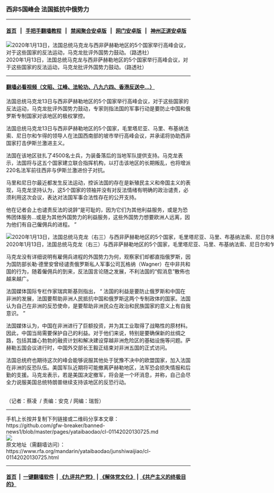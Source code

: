 ### 西非5国峰会 法国抵抗中俄势力
------------------------

#### [首页](https://github.com/gfw-breaker/banned-news1/blob/master/README.md) &nbsp;&nbsp;|&nbsp;&nbsp; [手把手翻墙教程](https://github.com/gfw-breaker/guides/wiki) &nbsp;&nbsp;|&nbsp;&nbsp; [禁闻聚合安卓版](https://github.com/gfw-breaker/bn-android) &nbsp;&nbsp;|&nbsp;&nbsp; [网门安卓版](https://github.com/oGate2/oGate) &nbsp;&nbsp;|&nbsp;&nbsp; [神州正道安卓版](https://github.com/SzzdOgate/update) 



<div id="headerimg">
 <img alt="2020年1月13日，法国总统马克龙与西非萨赫勒地区的5个国家举行高峰会议，对于这些国家的反法运动，马克龙批评外国势力鼓动。（路透社）" src="https://www.rfa.org/mandarin/yataibaodao/junshiwaijiao/cl-01142020130725.html/2020-01-13T212143Z_97526417_RC29FE9ZTG0R_RTRMADP_3_FRANCE-SAHEL.JPG/@@images/bb9e5316-1270-409b-9b7c-a5beab47d4b5.jpeg" title="2020年1月13日，法国总统马克龙与西非萨赫勒地区的5个国家举行高峰会议，对于这些国家的反法运动，马克龙批评外国势力鼓动。（路透社）"/>
 <div id="headerimgcontents">
  <div id="headerimgcaption">
   <span>
    2020年1月13日，法国总统马克龙与西非萨赫勒地区的5个国家举行高峰会议，对于这些国家的反法运动，马克龙批评外国势力鼓动。（路透社）
   </span>
   <!-- zoomattribute -->
  </div>
  <!-- headerimgcaption -->
 </div>
 <!-- headerimagecontents -->
</div>

<hr/>


#### [翻墙必看视频（文昭、江峰、法轮功、八九六四、香港反送中...）](http://167.172.214.107/home.html)

<div id="storytext">
 <div>
  <div class="slot_header">
  </div>
 </div>
 <p>
 </p>
 <p>
  法国总统马克龙13日与西非萨赫勒地区的5个国家举行高峰会议，对于这些国家的反法运动，马克龙批评外国势力鼓动，专家则指法国的军事行动是要防止中国和俄罗斯专制国家对该地区的极权掌控。
 </p>
 <p>
  法国总统马克龙13日与西非萨赫勒地区的5个国家，毛里塔尼亚、马里、布基纳法索、尼日尔和乍得的领导人在法国西南部的坡市举行高峰会议，并承诺将协助西非国家打击伊斯兰激进主义。
 </p>
 <p>
 </p>
 <p>
 </p>
 <p>
  法国在该地区驻扎了4500名士兵，为装备落后的当地军队提供支持。马克龙表示，法国将与这五个国家建立联合指挥机构，以打击该地区的长期叛乱，也将增派220名法军前往西非与伊斯兰激进份子对抗。
 </p>
 <p>
  马里和尼日尔最近都发生反法运动，控诉法国的存在是新殖民主义和帝国主义的表现，马克龙坚持认为，这5个国家的领袖并没有对反法情绪有明确的政治谴责，必须利用这次会议，表达对法国军事合法性存在的公开支持。
 </p>
 <p>
  他在记者会上也谴责反法的说辞“是可耻的，因为它们为其他利益服务，或是为恐怖团体服务...或是为其他外国势力的利益服务，这些外国势力想要欧洲人远离，因为他们有自己僱佣兵的进程。 ”
 </p>
 <p>
 </p>
 <p>
  <div class="image-inline captioned" style="width:1500px;">
   <div style="width:1500px;">
    <img alt="2020年1月13日，法国总统马克龙（右三）与西非萨赫勒地区的5个国家，毛里塔尼亚、马里、布基纳法索、尼日尔和乍得的领导人在法国西南部的坡市举行高峰会议。（路透社）" src="https://www.rfa.org/mandarin/yataibaodao/junshiwaijiao/cl-01142020130725.html/2020-01-13T201749Z_1934499734_RC28FE9D5K7V_RTRMADP_3_FRANCE-SAHEL.JPG" title="2020年1月13日，法国总统马克龙（右三）与西非萨赫勒地区的5个国家，毛里塔尼亚、马里、布基纳法索、尼日尔和乍得的领导人在法国西南部的坡市举行高峰会议。（路透社）"/>
   </div>
   <div class="image-caption">
    <span style="width:1500px;">
     2020年1月13日，法国总统马克龙（右三）与西非萨赫勒地区的5个国家，毛里塔尼亚、马里、布基纳法索、尼日尔和乍得的领导人在法国西南部的坡市举行高峰会议。（路透社）
    </span>
    <span class="copyright">
    </span>
   </div>
  </div>
 </p>
 <p>
  马克龙没有详细说明有雇佣兵进程的外国势力为何，观察家们却都直指俄罗斯，因为国防部长勒·德里安曾经谴责俄罗斯私人军事公司瓦格纳（Wagner）在中非共和国的行为，随着僱佣兵的到来，反法国言论随之发展，不利法国的“假消息”散佈也越来越广。
 </p>
 <p>
  法国媒体国际专栏作家瑞宾斯基则指出， “ 法国的利益是要防止俄罗斯和中国在非洲的发展，法国要帮助非洲人民抵抗中国和俄罗斯这两个专制政体的国家。法国认为自己在非洲的反恐使命，是要帮助非洲民众在政治和民族国家的意义上有自我意识。 ”
 </p>
 <p>
  法国媒体认为，中国在非洲进行了巨额投资，并为其工业取得了战略性的原材料。因此，中国当局需要保护自己的利益。对于他们来说，特别是要确保新的丝绸之路，包括其雄心勃勃的融资计划和解决建设穿越非洲危险区的基础设施等问题。萨赫勒五国会议进行时，中国外交部长王毅正结束对非洲五国的正式访问。
 </p>
 <p>
  法国总统府也期待这次的峰会能够说服其他处于犹豫不决中的欧盟国家，加入法国在非洲的反恐队伍。美国军队近期将可能撤离萨赫勒地区，法军恐会损失情报和后勤的支援。马克龙表示，若是美国决定撤军，将会是一个坏消息，并称，自己会尽全力说服美国总统特朗普继续支持该地区的反恐行动。
 </p>
 <p>
  <br/>
  （记者：蔡凌  / 责编：安克 / 网编：瑞哲）
 </p>
</div>

<hr/>
手机上长按并复制下列链接或二维码分享本文章：<br/>
https://github.com/gfw-breaker/banned-news1/blob/master/pages/yataibaodao/cl-01142020130725.md <br/>
<a href='https://github.com/gfw-breaker/banned-news1/blob/master/pages/yataibaodao/cl-01142020130725.md'><img src='https://github.com/gfw-breaker/banned-news1/blob/master/pages/yataibaodao/cl-01142020130725.md.png'/></a> <br/>
原文地址（需翻墙访问）：https://www.rfa.org/mandarin/yataibaodao/junshiwaijiao/cl-01142020130725.html


------------------------
#### [首页](https://github.com/gfw-breaker/banned-news1/blob/master/README.md) &nbsp;|&nbsp; [一键翻墙软件](https://github.com/gfw-breaker/nogfw/blob/master/README.md) &nbsp;| [《九评共产党》](https://github.com/gfw-breaker/9ping.md/blob/master/README.md#九评之一评共产党是什么) | [《解体党文化》](https://github.com/gfw-breaker/jtdwh.md/blob/master/README.md) | [《共产主义的终极目的》](https://github.com/gfw-breaker/gczydzjmd.md/blob/master/README.md)


<img src='http://gfw-breaker.win/banned-news/pages/yataibaodao/cl-01142020130725.md' width='0px' height='0px'/>